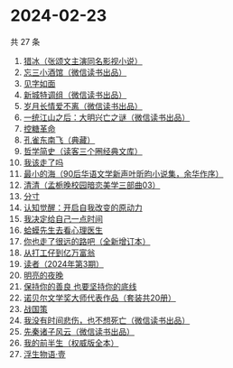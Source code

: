 # 2024-02-23

共 27 条

<!-- BEGIN WEREAD -->
<!-- 最后更新时间 2024-02-23 13:07:00 +0800 -->
1. [猎冰（张颂文主演同名影视小说）](https://weread.qq.com/web/bookDetail/b3232150813ab8052g019921)
1. [忘三小酒馆（微信读书出品）](https://weread.qq.com/web/bookDetail/77232620813ab87f1g014d07)
1. [见字如面](https://weread.qq.com/web/bookDetail/fcb321f0813ab6aa0g018f82)
1. [新城特调组（微信读书出品）](https://weread.qq.com/web/bookDetail/7f132890813ab8892g013aed)
1. [岁月长情爱不离（微信读书出品）](https://weread.qq.com/web/bookDetail/b8632b20813ab888eg016d04)
1. [一统江山之后：大明兴亡之谜（微信读书出品）](https://weread.qq.com/web/bookDetail/51e32970813ab887eg0114ce)
1. [控糖革命](https://weread.qq.com/web/bookDetail/819321e0813ab880ag01960c)
1. [孔雀东南飞（典藏）](https://weread.qq.com/web/bookDetail/09d32580727cf78909db8a0)
1. [哲学简史（读客三个圈经典文库）](https://weread.qq.com/web/bookDetail/ac832f70813ab7b88g0193f5)
1. [我该走了吗](https://weread.qq.com/web/bookDetail/d1432a70813ab867eg015e41)
1. [最小的海（90后华语文学新声叶昕昀小说集，余华作序）](https://weread.qq.com/web/bookDetail/cdd32840813ab8671g01450a)
1. [清清（孟栀晚校园暗恋美学三部曲03）](https://weread.qq.com/web/bookDetail/792324a0813ab880dg01573f)
1. [分寸](https://weread.qq.com/web/bookDetail/96732f90813ab85f7g013225)
1. [认知觉醒：开启自我改变的原动力](https://weread.qq.com/web/bookDetail/6a732ce07201202c6a7b30a)
1. [我决定给自己一点时间](https://weread.qq.com/web/bookDetail/3df32c10813ab6f7dg015bd6)
1. [蛤蟆先生去看心理医生](https://weread.qq.com/web/bookDetail/66832530721e777066806c9)
1. [你也走了很远的路吧（全新增订本）](https://weread.qq.com/web/bookDetail/42832af0813ab7479g019721)
1. [从打工仔到亿万富翁](https://weread.qq.com/web/bookDetail/aaf326a0813ab8844g01638c)
1. [读者（2024年第3期）](https://weread.qq.com/web/bookDetail/4e832520813ab886eg011f80)
1. [明亮的夜晚](https://weread.qq.com/web/bookDetail/2db32930813ab80f9g0165a3)
1. [保持你的善良 也要坚持你的底线](https://weread.qq.com/web/bookDetail/f3f3236071a3d49cf3f61b5)
1. [诺贝尔文学奖大师代表作品（套装共20册）](https://weread.qq.com/web/bookDetail/73b32570716b19c173b173b)
1. [战国策](https://weread.qq.com/web/bookDetail/58d32d20719bdca958d8e15)
1. [我没有时间悲伤，也不想死亡（微信读书出品）](https://weread.qq.com/web/bookDetail/78632b80813ab83beg0181c3)
1. [先秦诸子风云（微信读书出品）](https://weread.qq.com/web/bookDetail/a4232d50813ab87c8g0131c7)
1. [我的前半生（权威版全本）](https://weread.qq.com/web/bookDetail/76f322807294a61d76f63ca)
1. [浮生物语·壹](https://weread.qq.com/web/bookDetail/7bc32df0813ab8677g015b56)
<!-- END WEREAD -->